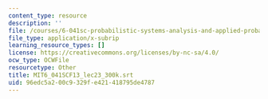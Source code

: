 ```yaml
---
content_type: resource
description: ''
file: /courses/6-041sc-probabilistic-systems-analysis-and-applied-probability-fall-2013/96edc5a200c9329fe421418795de4787_MIT6_041SCF13_lec23_300k.srt
file_type: application/x-subrip
learning_resource_types: []
license: https://creativecommons.org/licenses/by-nc-sa/4.0/
ocw_type: OCWFile
resourcetype: Other
title: MIT6_041SCF13_lec23_300k.srt
uid: 96edc5a2-00c9-329f-e421-418795de4787
---
```

